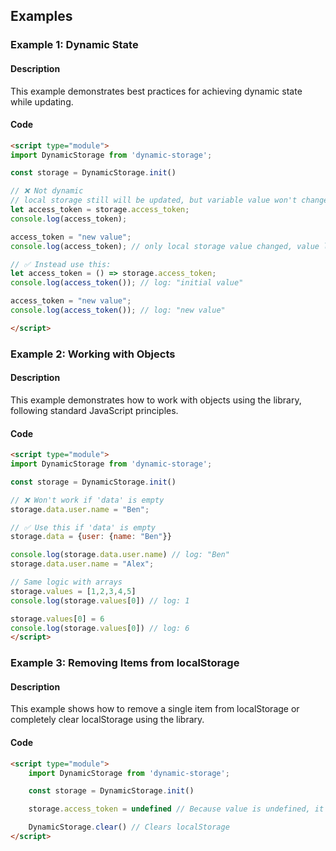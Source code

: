 ## Examples

### Example 1: Dynamic State

#### Description

This example demonstrates best practices for achieving dynamic state while updating.

#### Code

```html
<script type="module">
import DynamicStorage from 'dynamic-storage';        

const storage = DynamicStorage.init()

// ❌ Not dynamic
// local storage still will be updated, but variable value won't change
let access_token = storage.access_token;
console.log(access_token);

access_token = "new value";
console.log(access_token); // only local storage value changed, value left the same

// ✅ Instead use this:
let access_token = () => storage.access_token;
console.log(access_token()); // log: "initial value"

access_token = "new value";
console.log(access_token()); // log: "new value"

</script>
```

### Example 2: Working with Objects

#### Description

This example demonstrates how to work with objects using the library, following standard JavaScript principles.

#### Code

```html
<script type="module">
import DynamicStorage from 'dynamic-storage';        

const storage = DynamicStorage.init()

// ❌ Won't work if 'data' is empty
storage.data.user.name = "Ben";

// ✅ Use this if 'data' is empty
storage.data = {user: {name: "Ben"}}

console.log(storage.data.user.name) // log: "Ben"
storage.data.user.name = "Alex";

// Same logic with arrays
storage.values = [1,2,3,4,5]
console.log(storage.values[0]) // log: 1

storage.values[0] = 6
console.log(storage.values[0]) // log: 6
</script>
```

### Example 3: Removing Items from localStorage

#### Description

This example shows how to remove a single item from localStorage or completely clear localStorage using the library.

#### Code

```html
<script type="module">
    import DynamicStorage from 'dynamic-storage';

    const storage = DynamicStorage.init()

    storage.access_token = undefined // Because value is undefined, it will be removed from localStorage

    DynamicStorage.clear() // Clears localStorage  
</script>
```